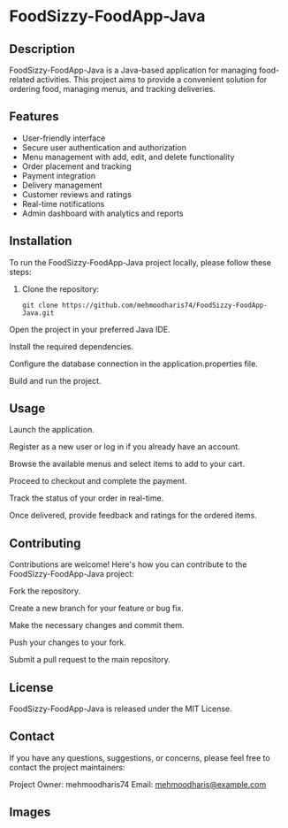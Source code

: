 # FoodSizzy-FoodApp-Java

## Description
FoodSizzy-FoodApp-Java is a Java-based application for managing food-related activities. This project aims to provide a convenient solution for ordering food, managing menus, and tracking deliveries. 

## Features

- User-friendly interface
- Secure user authentication and authorization
- Menu management with add, edit, and delete functionality
- Order placement and tracking
- Payment integration
- Delivery management
- Customer reviews and ratings
- Real-time notifications
- Admin dashboard with analytics and reports

## Installation

To run the FoodSizzy-FoodApp-Java project locally, please follow these steps:

1. Clone the repository:

   ```shell
   git clone https://github.com/mehmoodharis74/FoodSizzy-FoodApp-Java.git
Open the project in your preferred Java IDE.

Install the required dependencies.

Configure the database connection in the application.properties file.

Build and run the project.

## Usage
Launch the application.

Register as a new user or log in if you already have an account.

Browse the available menus and select items to add to your cart.

Proceed to checkout and complete the payment.

Track the status of your order in real-time.

Once delivered, provide feedback and ratings for the ordered items.

## Contributing
Contributions are welcome! Here's how you can contribute to the FoodSizzy-FoodApp-Java project:

Fork the repository.

Create a new branch for your feature or bug fix.

Make the necessary changes and commit them.

Push your changes to your fork.

Submit a pull request to the main repository.

## License
FoodSizzy-FoodApp-Java is released under the MIT License.

## Contact
If you have any questions, suggestions, or concerns, please feel free to contact the project maintainers:

Project Owner: mehmoodharis74
Email: mehmoodharis@example.com

## Images
